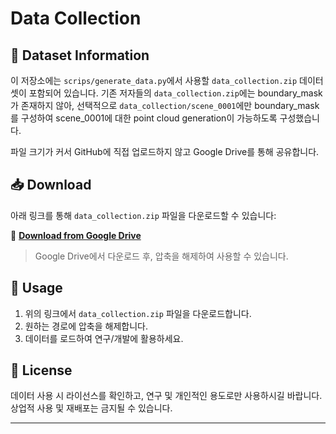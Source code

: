 # Data Collection

## 📂 Dataset Information
이 저장소에는 `scrips/generate_data.py`에서 사용할 `data_collection.zip` 데이터셋이 포함되어 있습니다.
기존 저자들의 `data_collection.zip`에는 boundary_mask가 존재하지 않아, 선택적으로 `data_collection/scene_0001`에만 boundary_mask를 구성하여 scene_0001에 대한 point cloud generation이 가능하도록 구성했습니다.

파일 크기가 커서 GitHub에 직접 업로드하지 않고 Google Drive를 통해 공유합니다.

## 📥 Download
아래 링크를 통해 `data_collection.zip` 파일을 다운로드할 수 있습니다:

🔗 **[Download from Google Drive](https://drive.google.com/file/d/1hSWbps8wved50y8QNxgsAO-PkrRFu49V/view?usp=sharing)**

> Google Drive에서 다운로드 후, 압축을 해제하여 사용할 수 있습니다.

## 📑 Usage
1. 위의 링크에서 `data_collection.zip` 파일을 다운로드합니다.
2. 원하는 경로에 압축을 해제합니다.
3. 데이터를 로드하여 연구/개발에 활용하세요.

## 📝 License
데이터 사용 시 라이선스를 확인하고, 연구 및 개인적인 용도로만 사용하시길 바랍니다.  
상업적 사용 및 재배포는 금지될 수 있습니다.

---
